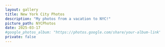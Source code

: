 ```yaml
---
layout: gallery
title: New York City Photos
description: "My photos from a vacation to NYC!"
picture_path: NYCPhotos
date: 2025-03-17
#google_photos_album: "https://photos.google.com/share/your-album-link"
private: false
---
```


